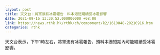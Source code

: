 ```yaml
---
layout: post
title: 天文台：將軍澳有冰雹報告　料本港短期續受冰雹影響
date: 2021-09-16 13:30:52.000000000 +08:00
link: https://news.rthk.hk/rthk/ch/component/k2/1610848-20210916.htm
categories: rthk
---
```


天文台表示，下午1時左右，將軍澳有冰雹報告，預料本港短期內可能繼續受冰雹影響。
